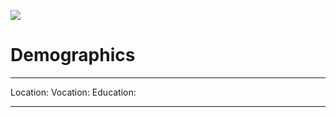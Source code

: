 <img src='https://avataaars.io/?avatarStyle=Circle&topType=Hijab&accessoriesType=Sunglasses&hatColor=Blue03&hairColor=Blonde&facialHairType=BeardLight&facialHairColor=Brown&clotheType=ShirtCrewNeck&clotheColor=Red&eyeType=Close&eyebrowType=AngryNatural&mouthType=Eating&skinColor=Pale'
/>
# Demographics
---
Location: 
Vocation:
Education:

---